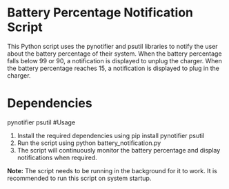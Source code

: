 # **Battery Percentage Notification Script**
This Python script uses the pynotifier and psutil libraries to notify the user about the battery percentage of their system. When the battery percentage falls below 99 or 90, a notification is displayed to unplug the charger. When the battery percentage reaches 15, a notification is displayed to plug in the charger.

# Dependencies
pynotifier
psutil
#Usage
1. Install the required dependencies using pip install pynotifier psutil
2. Run the script using python battery_notification.py
3. The script will continuously monitor the battery percentage and display notifications when required.

**Note:**
The script needs to be running in the background for it to work. It is recommended to run this script on system startup.
